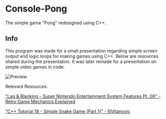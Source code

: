 # Console-Pong

The simple game "Pong" redesigned using C++.

## Info

This program was made for a small presentation regarding simple screen output and logic loops for making games using C++. Below are resources shared during the presentation. It was later remade for a presentation on simple video games in code.

![Preview](https://i.gyazo.com/5b5744aaa296ae5869f281b7414ad4a8.gif)

Relevant Resources:

["Lag & Blanking - Super Nintendo Entertainment System Features Pt. 06" - Retro Game Mechanics Explained](https://www.youtube.com/watch?v=Q8ph2OVqZeM)

["C++ Tutorial 18 - Simple Snake Game (Part 1)" - NVitanovic](https://www.youtube.com/watch?v=E_-lMZDi7Uw)
